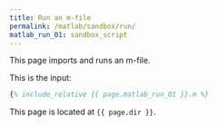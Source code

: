 ```yaml
---
title: Run an m-file
permalink: /matlab/sandbox/run/
matlab_run_01: sandbox_script
---
```


This page imports and runs an m-file.


This is the input:
```matlab
{% include_relative {{ page.matlab_run_01 }}.m %}
```

This page is located at `{{ page.dir }}`.
